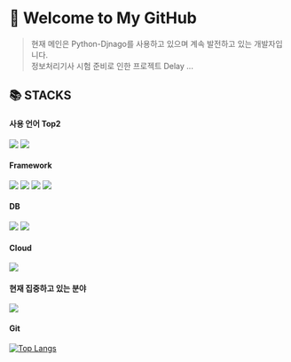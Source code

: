 # 🤗 Welcome to My GitHub

> 현재 메인은 Python-Djnago를 사용하고 있으며 계속 발전하고 있는 개발자입니다.   
> 정보처리기사 시험 준비로 인한 프로젝트 Delay ...

## 📚 STACKS
#### 사용 언어 Top2
<img src="https://img.shields.io/badge/python-3776AB?style=for-the-badge&logo=python&logoColor=white"> <img src="https://img.shields.io/badge/java-007396?style=for-the-badge&logo=java&logoColor=white"> 

#### Framework
<img src="https://img.shields.io/badge/django-092E20?style=for-the-badge&logo=django&logoColor=white"> <img src="https://img.shields.io/badge/spring-6DB33F?style=for-the-badge&logo=spring&logoColor=white"> 
<img src="https://img.shields.io/badge/flask-000000?style=for-the-badge&logo=flask&logoColor=white">
<img src="https://img.shields.io/badge/FastAPI-009688?style=for-the-badge&logo=FastAPI&logoColor=white">

#### DB
<img src="https://img.shields.io/badge/mysql-4479A1?style=for-the-badge&logo=mysql&logoColor=white"> <img src="https://img.shields.io/badge/amazondynamodb-4053D6?style=for-the-badge&logo=amazondynamodb&logoColor=white">

#### Cloud
<img src="https://img.shields.io/badge/Amazon AWS-232F3E?style=for-the-badge&logo=Amazon AWS&logoColor=white">

#### 현재 집중하고 있는 분야
<img src="https://img.shields.io/badge/Docker-2496ED?style=for-the-badge&logo=Docker&logoColor=white">

#### Git

[![Top Langs](https://github-readme-stats.vercel.app/api/top-langs/?username=HoonWook-Lee&layout=compact&custom_title=My&nbsp;Language&nbsp;&bg_color=30,91eae4,86A8E7&title_color=fff&text_color=fff)](https://github.com/anuraghazra/github-readme-stats)
